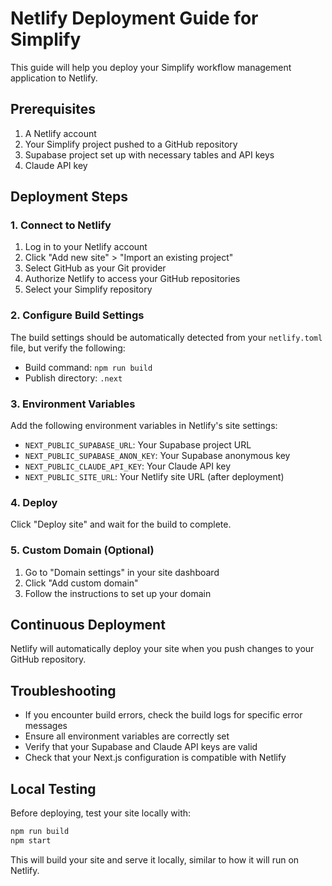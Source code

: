 # Netlify Deployment Guide for Simplify

This guide will help you deploy your Simplify workflow management application to Netlify.

## Prerequisites

1. A Netlify account
2. Your Simplify project pushed to a GitHub repository
3. Supabase project set up with necessary tables and API keys
4. Claude API key

## Deployment Steps

### 1. Connect to Netlify

1. Log in to your Netlify account
2. Click "Add new site" > "Import an existing project"
3. Select GitHub as your Git provider
4. Authorize Netlify to access your GitHub repositories
5. Select your Simplify repository

### 2. Configure Build Settings

The build settings should be automatically detected from your `netlify.toml` file, but verify the following:

- Build command: `npm run build`
- Publish directory: `.next`

### 3. Environment Variables

Add the following environment variables in Netlify's site settings:

- `NEXT_PUBLIC_SUPABASE_URL`: Your Supabase project URL
- `NEXT_PUBLIC_SUPABASE_ANON_KEY`: Your Supabase anonymous key
- `NEXT_PUBLIC_CLAUDE_API_KEY`: Your Claude API key
- `NEXT_PUBLIC_SITE_URL`: Your Netlify site URL (after deployment)

### 4. Deploy

Click "Deploy site" and wait for the build to complete.

### 5. Custom Domain (Optional)

1. Go to "Domain settings" in your site dashboard
2. Click "Add custom domain"
3. Follow the instructions to set up your domain

## Continuous Deployment

Netlify will automatically deploy your site when you push changes to your GitHub repository.

## Troubleshooting

- If you encounter build errors, check the build logs for specific error messages
- Ensure all environment variables are correctly set
- Verify that your Supabase and Claude API keys are valid
- Check that your Next.js configuration is compatible with Netlify

## Local Testing

Before deploying, test your site locally with:

```bash
npm run build
npm start
```

This will build your site and serve it locally, similar to how it will run on Netlify.
